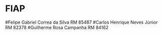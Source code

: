 # FIAP

#Felipe Gabriel Correa da Silva RM 85487
#Carlos Henrique Neves Júnior RM 82378
#Guilherme Rosa Campanha RM 84162
